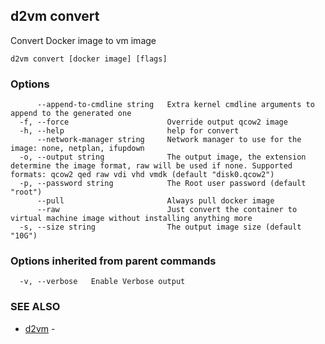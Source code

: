 ## d2vm convert

Convert Docker image to vm image

```
d2vm convert [docker image] [flags]
```

### Options

```
      --append-to-cmdline string   Extra kernel cmdline arguments to append to the generated one
  -f, --force                      Override output qcow2 image
  -h, --help                       help for convert
      --network-manager string     Network manager to use for the image: none, netplan, ifupdown
  -o, --output string              The output image, the extension determine the image format, raw will be used if none. Supported formats: qcow2 qed raw vdi vhd vmdk (default "disk0.qcow2")
  -p, --password string            The Root user password (default "root")
      --pull                       Always pull docker image
      --raw                        Just convert the container to virtual machine image without installing anything more
  -s, --size string                The output image size (default "10G")
```

### Options inherited from parent commands

```
  -v, --verbose   Enable Verbose output
```

### SEE ALSO

* [d2vm](d2vm.md)	 - 

